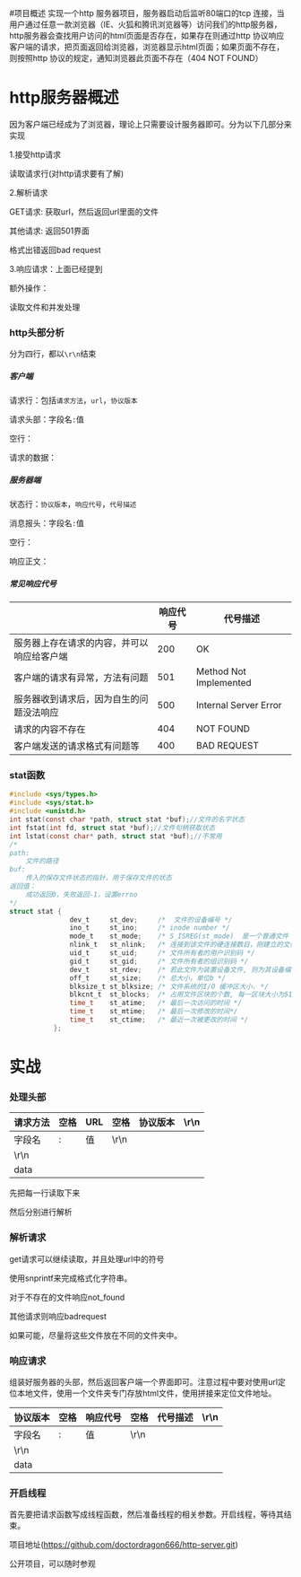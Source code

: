 #项目概述
实现一个http 服务器项目，服务器启动后监听80端口的tcp 连接，当用户通过任意一款浏览器（IE、火狐和腾讯浏览器等）访问我们的http服务器，http服务器会查找用户访问的html页面是否存在，如果存在则通过http 协议响应客户端的请求，把页面返回给浏览器，浏览器显示html页面；如果页面不存在，则按照http 协议的规定，通知浏览器此页面不存在（404 NOT FOUND）

# http服务器概述

因为客户端已经成为了浏览器，理论上只需要设计服务器即可。分为以下几部分来实现

1.接受http请求

读取请求行(对http请求要有了解)

2.解析请求

GET请求: 获取url，然后返回url里面的文件

其他请求: 返回501界面

格式出错返回bad request

3.响应请求：上面已经提到

额外操作：

读取文件和并发处理

### http头部分析

分为四行，都以`\r\n`结束

##### 客户端

请求行：包括`请求方法`，`url`，`协议版本`

请求头部：字段名`:`值

空行：

请求的数据：

##### 服务器端

状态行：`协议版本`，`响应代号`，`代号描述`

消息报头：字段名`:`值

空行：

响应正文：

##### 常见响应代号

|                                            | 响应代号 | 代号描述               |
| ------------------------------------------ | -------- | ---------------------- |
| 服务器上存在请求的内容，并可以响应给客户端 | 200      | OK                     |
| 客户端的请求有异常，方法有问题             | 501      | Method Not Implemented |
| 服务器收到请求后，因为自生的问题没法响应   | 500      | Internal Server Error  |
| 请求的内容不存在                           | 404      | NOT FOUND              |
| 客户端发送的请求格式有问题等               | 400      | BAD REQUEST            |

### stat函数

```c
#include <sys/types.h>
#include <sys/stat.h>
#include <unistd.h>
int stat(const char *path, struct stat *buf);//文件的名字状态
int fstat(int fd, struct stat *buf);//文件句柄获取状态
int lstat(const char* path, struct stat *buf);//不常用
/*
path:
	文件的路径
buf:
	传入的保存文件状态的指针，用于保存文件的状态
返回值：
	成功返回0，失败返回-1，设置errno
*/
struct stat {
               dev_t     st_dev;     /*  文件的设备编号 */
               ino_t     st_ino;     /* inode number */
               mode_t    st_mode;    /* S_ISREG(st_mode)  是一个普通文件  S_ISDIR(st_mode)  是一个目录*/
               nlink_t   st_nlink;   /* 连接到该文件的硬连接数目，刚建立的文件值为1 */
               uid_t     st_uid;     /* 文件所有者的用户识别码 */
               gid_t     st_gid;     /* 文件所有者的组识别码 */
               dev_t     st_rdev;    /* 若此文件为装置设备文件, 则为其设备编号 */
               off_t     st_size;    /* 总大小，单位b */
               blksize_t st_blksize; /* 文件系统的I/O 缓冲区大小. */
               blkcnt_t  st_blocks;  /* 占用文件区块的个数, 每一区块大小为512 个字节 */
               time_t    st_atime;   /* 最后一次访问的时间 */
               time_t    st_mtime;   /* 最后一次修改的时间*/
               time_t    st_ctime;   /* 最近一次被更改的时间 */
           };
```

# 实战

### 处理头部

| 请求方法 | 空格 | URL  | 空格 | 协议版本 | \r\n |
| -------- | ---- | ---- | ---- | -------- | ---- |
| 字段名   | :    | 值   | \r\n |          |      |
| \r\n     |      |      |      |          |      |
| data     |      |      |      |          |      |

先把每一行读取下来

然后分别进行解析

### 解析请求

get请求可以继续读取，并且处理url中的符号

使用snprintf来完成格式化字符串。

对于不存在的文件响应not_found

其他请求则响应badrequest

如果可能，尽量将这些文件放在不同的文件夹中。

### 响应请求

组装好服务器的头部，然后返回客户端一个界面即可。注意过程中要对使用url定位本地文件，使用一个文件夹专门存放html文件，使用拼接来定位文件地址。

| 协议版本 | 空格 | 响应代号 | 空格 | 代号描述 | \r\n |
| -------- | ---- | -------- | ---- | -------- | ---- |
| 字段名   | :    | 值       | \r\n |          |      |
| \r\n     |      |          |      |          |      |
| data     |      |          |      |          |      |

### 开启线程

首先要把请求函数写成线程函数，然后准备线程的相关参数。开启线程，等待其结束。

项目地址(https://github.com/doctordragon666/http-server.git)

公开项目，可以随时参观
